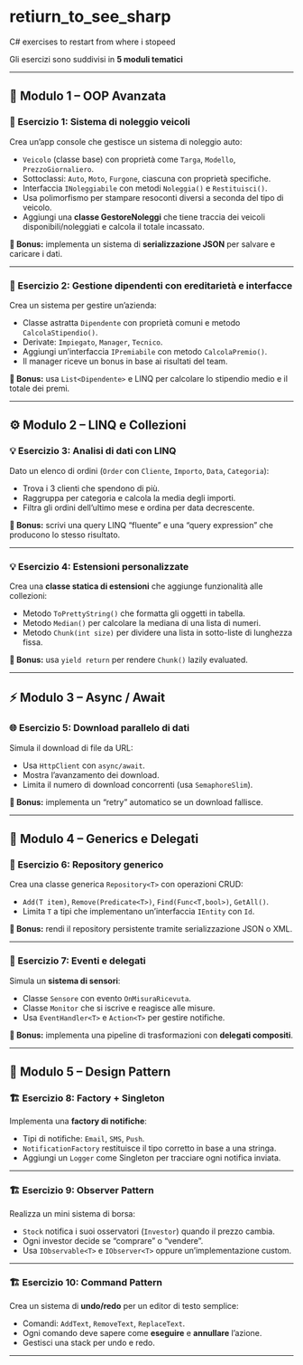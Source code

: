 # retiurn_to_see_sharp
C# exercises to restart from where i stopeed

Gli esercizi sono suddivisi in **5 moduli tematici**

---

## 🧩 Modulo 1 – OOP Avanzata

### 🧱 Esercizio 1: Sistema di noleggio veicoli
Crea un’app console che gestisce un sistema di noleggio auto:
- `Veicolo` (classe base) con proprietà come `Targa`, `Modello`, `PrezzoGiornaliero`.
- Sottoclassi: `Auto`, `Moto`, `Furgone`, ciascuna con proprietà specifiche.
- Interfaccia `INoleggiabile` con metodi `Noleggia()` e `Restituisci()`.
- Usa polimorfismo per stampare resoconti diversi a seconda del tipo di veicolo.
- Aggiungi una **classe GestoreNoleggi** che tiene traccia dei veicoli disponibili/noleggiati e calcola il totale incassato.

**🎯 Bonus:** implementa un sistema di **serializzazione JSON** per salvare e caricare i dati.

---

### 🧱 Esercizio 2: Gestione dipendenti con ereditarietà e interfacce
Crea un sistema per gestire un’azienda:
- Classe astratta `Dipendente` con proprietà comuni e metodo `CalcolaStipendio()`.
- Derivate: `Impiegato`, `Manager`, `Tecnico`.
- Aggiungi un’interfaccia `IPremiabile` con metodo `CalcolaPremio()`.
- Il manager riceve un bonus in base ai risultati del team.

**🎯 Bonus:** usa `List<Dipendente>` e LINQ per calcolare lo stipendio medio e il totale dei premi.

---

## ⚙️ Modulo 2 – LINQ e Collezioni

### 💡 Esercizio 3: Analisi di dati con LINQ
Dato un elenco di ordini (`Order` con `Cliente`, `Importo`, `Data`, `Categoria`):
- Trova i 3 clienti che spendono di più.
- Raggruppa per categoria e calcola la media degli importi.
- Filtra gli ordini dell’ultimo mese e ordina per data decrescente.

**🎯 Bonus:** scrivi una query LINQ “fluente” e una “query expression” che producono lo stesso risultato.

---

### 💡 Esercizio 4: Estensioni personalizzate
Crea una **classe statica di estensioni** che aggiunge funzionalità alle collezioni:
- Metodo `ToPrettyString()` che formatta gli oggetti in tabella.
- Metodo `Median()` per calcolare la mediana di una lista di numeri.
- Metodo `Chunk(int size)` per dividere una lista in sotto-liste di lunghezza fissa.

**🎯 Bonus:** usa `yield return` per rendere `Chunk()` lazily evaluated.

---

## ⚡ Modulo 3 – Async / Await

### 🌐 Esercizio 5: Download parallelo di dati
Simula il download di file da URL:
- Usa `HttpClient` con `async/await`.
- Mostra l’avanzamento dei download.
- Limita il numero di download concorrenti (usa `SemaphoreSlim`).

**🎯 Bonus:** implementa un “retry” automatico se un download fallisce.

---

## 🧠 Modulo 4 – Generics e Delegati

### 🧰 Esercizio 6: Repository generico
Crea una classe generica `Repository<T>` con operazioni CRUD:
- `Add(T item)`, `Remove(Predicate<T>)`, `Find(Func<T,bool>)`, `GetAll()`.
- Limita `T` a tipi che implementano un’interfaccia `IEntity` con `Id`.

**🎯 Bonus:** rendi il repository persistente tramite serializzazione JSON o XML.

---

### 🧰 Esercizio 7: Eventi e delegati
Simula un **sistema di sensori**:
- Classe `Sensore` con evento `OnMisuraRicevuta`.
- Classe `Monitor` che si iscrive e reagisce alle misure.
- Usa `EventHandler<T>` e `Action<T>` per gestire notifiche.

**🎯 Bonus:** implementa una pipeline di trasformazioni con **delegati compositi**.

---

## 🧩 Modulo 5 – Design Pattern

### 🏗️ Esercizio 8: Factory + Singleton
Implementa una **factory di notifiche**:
- Tipi di notifiche: `Email`, `SMS`, `Push`.
- `NotificationFactory` restituisce il tipo corretto in base a una stringa.
- Aggiungi un `Logger` come Singleton per tracciare ogni notifica inviata.

---

### 🏗️ Esercizio 9: Observer Pattern
Realizza un mini sistema di borsa:
- `Stock` notifica i suoi osservatori (`Investor`) quando il prezzo cambia.
- Ogni investor decide se “comprare” o “vendere”.
- Usa `IObservable<T>` e `IObserver<T>` oppure un’implementazione custom.

---

### 🏗️ Esercizio 10: Command Pattern
Crea un sistema di **undo/redo** per un editor di testo semplice:
- Comandi: `AddText`, `RemoveText`, `ReplaceText`.
- Ogni comando deve sapere come **eseguire** e **annullare** l’azione.
- Gestisci una stack per undo e redo.

---
